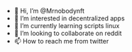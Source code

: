 - 👋 Hi, I’m @Mrnobodynft
- 👀 I’m interested in decentralized apps
- 🌱 I’m currently learning scripts linux
- 💞️ I’m looking to collaborate on reddit
- 📫 How to reach me from twitter

<!---
Mrnobodynft/Mrnobodynft is a ✨ special ✨ repository because its `README.md` (this file) appears on your GitHub profile.
You can click the Preview link to take a look at your changes.
--->
